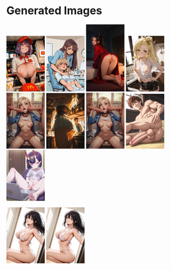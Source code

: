 # Generated Images



<img src="2025_09_23_01_thumb.webp" width="100"/> <img src="2025_09_23_02_thumb.webp" width="100"/> <img src="2025_09_23_03_thumb.webp" width="100"/> <img src="2025_09_23_04_thumb.webp" width="100"/> <img src="2025_09_23_05_thumb.webp" width="100"/> <img src="2025_09_23_06_thumb.webp" width="100"/> <img src="2025_09_23_07_thumb.webp" width="100"/> <img src="2025_09_23_08_thumb.webp" width="100"/> <img src="2025_09_23_09_thumb.webp" width="100"/>

<img src="2025_09_23_10_thumb.webp" width="100"/> <img src="2025_09_23_11_thumb.webp" width="100"/>